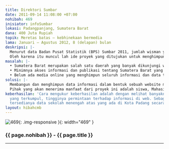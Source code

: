 ```yaml
---
title: Direktori Sumbar
date: 2011-09-14 11:08:00 +07:00
nohibah: 469
inisiator: infoSumbar
lokasi: Padangpanjang, Sumatera Barat
dana: 400 Juta Rupiah
topik: Meretas batas – kebhinekaan bermedia
lama: Januari – Agustus 2012, 8 (delapan) bulan
deskripsi: |-
  Menurut data Badan Pusat Statistik (BPS) Sumbar 2011, jumlah wisman yang berkunjung ke Sumatera Barat ini memberikan kontribusi 0,44 persen terhadap total wisman nasional yang berkunjung ke Indonesia yang mencapai 600.191 orang. Sumtera Barat membutuhkan akses informasi dan publikasi dapat diakses dengan mudah oleh publik. Sementara itu, iven dan kegiatan yang digelar di Sumatera Barat cukup banyak dan menarik, seperti Tour de Singkarak, Pekan Budaya Sumbar, dll. Namun, kini informasi tersebut dapat dikatakan minim dan masyarakat kurang mengetahui dan memahami apa yang terjadi di sekitarnya.
  Oleh karena itu muncul lah ide proyek yang ditujukan untuk menghimpun seluruh data dan informasi tentang Sumatera Barat yang meliputi bidang pendidikan, pariwisata, institusi, komunitas dll dalam sebuah website sehingga masyarakat Sumatera Barat maupun luar Sumatera Barat dapat mengakses informasi dan mendapatkan data yang dibutuhkan tentang Sumatera Barat
masalah: |-
  • Sumatera Barat merupakan salah satu daerah yang banyak dikunjungi wisatawan
  • Minimnya akses informasi dan publikasi tentang Sumatera Barat yang dapat diakses public terutama dalam bentuk website
  • Belum ada media online yang menghimpun seluruh informasi dan data tentang Sumbar
solusi: |-
  Membangun dan menghimpun data informasi dalam bentuk sebuah website mengenai Sumatera Barat berbasis masyarakat (open source) serta memberikan kesempatan seluas-luasnya kepada masyarakat unyuk menambah atau mengoreksi informasi yang ada di Direktori Sumba.
  Pihak yang akan menerima manfaat dari proyek ini adalah siswa, Mahasiswa, Pihak Swasta, Pemda, dan Masyarakat Sumbar dan luar Sumbar
keberhasilan: 'Cara mengukur keberhasilan adalah dengan melihat banyaknya data informasi
  yang terkumpul, tingginya permintaan terhadap informasi di web. Sebagai contoh:
  tersedianya data sekolah menengah atas yang ada di Kota Padang secara lengkap'
layout: hibahcmb
---
```


![469](/static/img/hibahcmb/469.png){: .img-responsive }{: width="469" }

### {{ page.nohibah }} - {{ page.title }}

---
